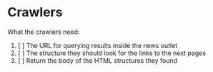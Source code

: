 # Crawlers

What the crawlers need:

1. [ ] The URL for querying results inside the news outlet
2. [ ] The structure they should look for the links to the next pages
3. [ ] Return the body of the HTML structures they found